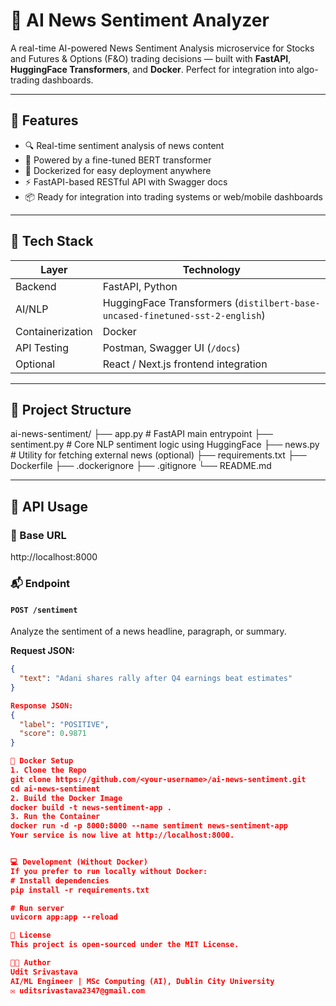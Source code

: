 # 🧠 AI News Sentiment Analyzer

A real-time AI-powered News Sentiment Analysis microservice for Stocks and Futures & Options (F&O) trading decisions — built with **FastAPI**, **HuggingFace Transformers**, and **Docker**. Perfect for integration into algo-trading dashboards.

---

## 🚀 Features

- 🔍 Real-time sentiment analysis of news content
- 🧠 Powered by a fine-tuned BERT transformer
- 🐳 Dockerized for easy deployment anywhere
- ⚡ FastAPI-based RESTful API with Swagger docs
- 📦 Ready for integration into trading systems or web/mobile dashboards

---

## 🧰 Tech Stack

| Layer       | Technology                         |
|------------|-------------------------------------|
| Backend     | FastAPI, Python                    |
| AI/NLP      | HuggingFace Transformers (`distilbert-base-uncased-finetuned-sst-2-english`) |
| Containerization | Docker                         |
| API Testing | Postman, Swagger UI (`/docs`)      |
| Optional    | React / Next.js frontend integration |

---

## 📁 Project Structure

ai-news-sentiment/
├── app.py # FastAPI main entrypoint
├── sentiment.py # Core NLP sentiment logic using HuggingFace
├── news.py # Utility for fetching external news (optional)
├── requirements.txt
├── Dockerfile
├── .dockerignore
├── .gitignore
└── README.md

---

## 🧪 API Usage

### 🔗 Base URL
http://localhost:8000

### 📬 Endpoint

#### `POST /sentiment`

Analyze the sentiment of a news headline, paragraph, or summary.

**Request JSON:**

```json
{
  "text": "Adani shares rally after Q4 earnings beat estimates"
}

Response JSON:
{
  "label": "POSITIVE",
  "score": 0.9871
}

🐳 Docker Setup
1. Clone the Repo
git clone https://github.com/<your-username>/ai-news-sentiment.git
cd ai-news-sentiment
2. Build the Docker Image
docker build -t news-sentiment-app .
3. Run the Container
docker run -d -p 8000:8000 --name sentiment news-sentiment-app
Your service is now live at http://localhost:8000.


💻 Development (Without Docker)
If you prefer to run locally without Docker:
# Install dependencies
pip install -r requirements.txt

# Run server
uvicorn app:app --reload

📜 License
This project is open-sourced under the MIT License.

👨‍💻 Author
Udit Srivastava
AI/ML Engineer | MSc Computing (AI), Dublin City University
✉️ uditsrivastava2347@gmail.com